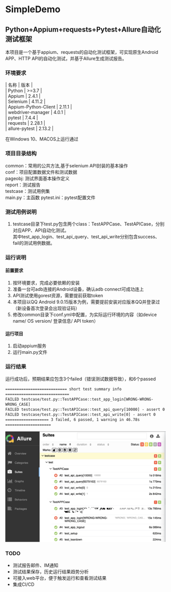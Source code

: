 # SimpleDemo
## Python+Appium+requests+Pytest+Allure自动化测试框架

本项目是一个基于appium、requests的自动化测试框架，可实现原生Android APP、HTTP API的自动化测试，并基于Allure生成测试报告。

### 环境要求
| 名称 | 版本 |   
| Python | >=3.7 |   
| Appium | 2.4.1 |   
| Selenium | 4.11.2 |  
| Appium-Python-Client | 2.11.1 |   
| webdriver-manager | 4.0.1 |   
| pytest | 7.4.4 |   
| requests | 2.28.1 |    
| allure-pytest | 2.13.2 |  

在Windows 10、MACOS上运行通过

### 项目目录结构
common：常用的公共方法,基于selenium API封装的基本操作  
conf：项目配置数据文件和测试数据  
pageobj: 测试界面基本操作定义  
report：测试报告  
testcase：测试用例集  
main.py：主函数
pytest.ini：pytest配置文件

### 测试用例说明
1. testcase目录下test.py包含两个class：TestAPPCase、TestAPICase，分别对应APP、API自动化测试。  
其中test_app_login、test_api_query、test_api_write分别包含success、fail的测试用例数据。

### 运行说明
#### 前置要求
1. 按环境要求，完成必要依赖的安装  
2. 准备一台可adb连接的Android设备，确认adb connect可成功连上  
3. API测试使用gorest资源，需要提前获取token  
4. 本项目以QQ Android 9.0.15版本为例，需要提前安装对应版本QQ并登录过（新设备首次登录会出现验证码）   
5. 修改common目录下conf.yml中配置，为实际运行环境的内容（如device name/ OS version/ 登录信息/ API token）   
#### 运行项目
1. 启动appium服务  
2. 运行main.py文件

### 运行结果
运行成功后，预期结果应包含3个failed（错误测试数据导致），和6个passed
```
=========================== short test summary info ============================
FAILED testcase/test.py::TestAPPCase::test_app_login[WRONG-WRONG-WRONG_CASE]
FAILED testcase/test.py::TestAPICase::test_api_query[10000] - assert 0
FAILED testcase/test.py::TestAPICase::test_api_write[0] - assert 0
=================== 3 failed, 6 passed, 1 warning in 46.78s ====================
```  
![image](./report/report-sample.png)

### TODO
- 测试报告邮件、IM通知  
- 测试结果保存，历史运行结果趋势分析  
- 可接入web平台，便于触发运行和查看测试结果  
- 集成CI/CD
